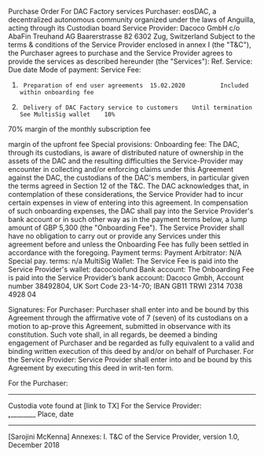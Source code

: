 Purchase Order
For DAC Factory services
Purchaser:	eosDAC, a decentralized autonomous community organized under the laws of Anguilla, acting through its Custodian board	Service Provider:	Dacoco GmbH
c/o AbaFin Treuhand AG
Baarerstrasse 82
6302 Zug, Switzerland
Subject to the terms & conditions of the Service Provider enclosed in annex I (the "T&C"), the Purchaser agrees to purchase and the Service Provider agrees to provide the services as described hereunder (the "Services"):
Ref.	Service:	Due date	Mode of payment:	Service Fee:
1.		Preparation of end user agreements	15.02.2020			Included within onboarding fee
2.		Delivery of DAC Factory service to customers  	Until termination	See MultisSig wallet	10%



70%	margin of the monthly subscription fee

margin of the upfront fee 
Special provisions: 
Onboarding fee: The DAC, through its custodians, is aware of distributed nature of ownership in the assets of the DAC and the resulting difficulties the Service-Provider may encounter in collecting and/or enforcing claims under this Agreement against the DAC, the custodians of the DAC's members, in particular given the terms agreed in Section 12 of the T&C. The DAC acknowledges that, in contemplation of these considerations, the Service Provider had to incur certain expenses in view of entering into this agreement.
In compensation of such onboarding expenses, the DAC shall pay into the Service Provider's bank account or in such other way as in the payment terms below, a lump amount of GBP 5,300  (the "Onboarding Fee").
The Service Provider shall have no obligation to carry out or provide any Services under this agreement before and unless the Onboarding Fee has fully been settled in accordance with the foregoing.
Payment terms:
Payment Arbitrator:	N/A	Special pay. terms:	n/a
MultiSig Wallet:	The Service Fee is paid into the Service Provider's wallet: dacocoiofund
Bank account:	The Onboarding Fee is paid into the Service Provider’s bank account: Dacoco Gmbh, Account number 38492804, UK Sort Code 23-14-70; IBAN GB11 TRWI 2314 7038 4928 04

Signatures:
For Purchaser: Purchaser shall enter into and be bound by this Agreement through the affirmative vote of 7 (seven) of its custodians on a motion to ap-prove this Agreement, submitted in observance with its constitution. 
Such vote  shall, in all regards, be deemed a binding engagement of Purchaser and be regarded as fully equivalent to a valid and binding written execution of this deed by and/or on behalf of Purchaser.
For the Service Provider: Service Provider shall enter into and be bound by this Agreement by executing this deed in writ-ten form.

For the Purchaser:	
_____________________________
Custodia vote found at [link to TX]
	For the Service Provider:	
__________,__________________
Place, date
_____________________________
[Sarojini McKenna]
Annexes:	I.	T&C of the Service Provider, version 1.0, December 2018


